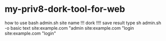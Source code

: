 # my-priv8-dork-tool-for-web
how to use
bash admin.sh
site name
!!! dork !!!!
save result type
sh admin.sh -o <file name>
 basic text 
  site:example.com "admin
site:example.com "login
site:example.com "login"

